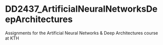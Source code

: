 # DD2437_ArtificialNeuralNetworksDeepArchitectures
Assignments for the Artificial Neural Networks &amp; Deep Architectures course at KTH

